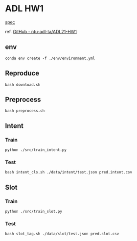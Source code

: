 # ADL HW1

[spec](./spec.pdf)

ref. [GitHub - ntu-adl-ta/ADL21-HW1](https://github.com/ntu-adl-ta/ADL21-HW1)

## env

```shell
conda env create -f ./env/environment.yml
```

## Reproduce

```
bash download.sh
```

## Preprocess

```
bash preprocess.sh
```

## Intent

### Train

```
python ./src/train_intent.py
```

### Test

```
bash intent_cls.sh ./data/intent/test.json pred.intent.csv
```

## Slot

### Train

```
python ./src/train_slot.py
```

### Test

```
bash slot_tag.sh ./data/slot/test.json pred.slot.csv
```
